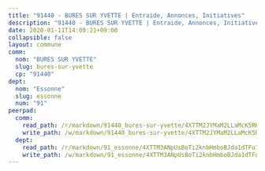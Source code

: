 ```yaml
---
title: "91440 - BURES SUR YVETTE | Entraide, Annonces, Initiatives"
description: "91440 - BURES SUR YVETTE | Entraide, Annonces, Initiatives"
date: 2020-01-11T14:09:21+09:00
collapsible: false
layout: commune
comm:
  nom: "BURES SUR YVETTE"
  slug: bures-sur-yvette
  cp: "91440"
dept:
  nom: "Essonne"
  slug: essonne
  num: "91"
peerpad:
  comm:
    read_path: /r/markdown/91440_bures-sur-yvette/4XTTM2JYMaM2LLaMcK5RKa5WdN3kbypyGUt36CPeyMKhJq7oJ
    write_path: /w/markdown/91440_bures-sur-yvette/4XTTM2JYMaM2LLaMcK5RKa5WdN3kbypyGUt36CPeyMKhJq7oJ-K3TgU1sTz9dLaNMMNL3aR9HsamZjTuLTWPhyBEC65Zvkm44s5UZZGyUmUchoqB9PLPZa8meHJrzVweevQGxZBhEnduWLibWhrhDZ8v3pVcfpSEWU6S91FnsdxnUjLJKw6Xvjqb72
  dept:
    read_path: /r/markdown/91_essonne/4XTTM3ANpUsBoTi2knbHmboBJda1dTFu7ky8ZK9dB2RyMMfWF
    write_path: /w/markdown/91_essonne/4XTTM3ANpUsBoTi2knbHmboBJda1dTFu7ky8ZK9dB2RyMMfWF-K3TgUyWqeJSocSvH4aaj1ao8GVHVL7XNdUYQ4QUUeH9BAdnr24zoBJ2C3FCPvjfnNG6dyrzadtyfizxGKpMjZFU9wDjSpA4g6VtDcxL8iEmbLsyV9TFoF7XzgcRopbNZHgpYvcW3
---
```


